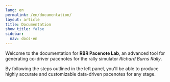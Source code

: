 ```yaml
---
lang: en
permalink: /en/documentation/
layout: article
title: Documentation
show_title: false
sidebar:
  nav: docs-en
---
```


Welcome to the documentation for **RBR Pacenote Lab**, an advanced tool for generating co-driver pacenotes for the rally simulator *Richard Burns Rally*.

By following the steps outlined in the left panel, you'll be able to produce highly accurate and customizable data-driven pacenotes for any stage.